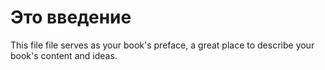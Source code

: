 # Это введение

This file file serves as your book's preface, a great place to describe your book's content and ideas.

